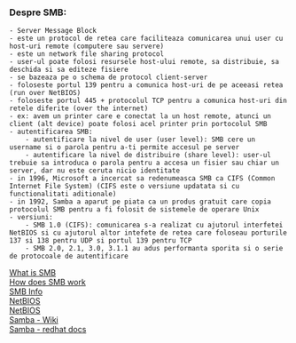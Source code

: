 ### Despre SMB:
    - Server Message Block
    - este un protocol de retea care faciliteaza comunicarea unui user cu host-uri remote (computere sau servere)
    - este un network file sharing protocol
    - user-ul poate folosi resursele host-ului remote, sa distribuie, sa deschida si sa editeze fisiere
    - se bazeaza pe o schema de protocol client-server
    - foloseste portul 139 pentru a comunica host-uri de pe aceeasi retea (run over NetBIOS)
    - foloseste portul 445 + protocolul TCP pentru a comunica host-uri din retele diferite (over the internet)
    - ex: avem un printer care e conectat la un host remote, atunci un client (alt device) poate folosi acel printer prin portocolul SMB
    - autentificarea SMB:
        - autentificare la nivel de user (user level): SMB cere un username si o parola pentru a-ti permite accesul pe server
        - autentificare la nivel de distribuire (share level): user-ul trebuie sa introduca o parola pentru a accesa un fisier sau chiar un server, dar nu este ceruta nicio identitate
    - in 1996, Microsoft a incercat sa redenumeasca SMB ca CIFS (Common Internet File System) (CIFS este o versiune updatata si cu functionalitati aditionale)
    - in 1992, Samba a aparut pe piata ca un produs gratuit care copia protocolul SMB pentru a fi folosit de sistemele de operare Unix
    - versiuni:
        - SMB 1.0 (CIFS): comunicarea s-a realizat cu ajutorul interfetei NetBIOS si cu ajutorul altor intefete de retea care foloseau porturile 137 si 138 pentru UDP si portul 139 pentru TCP
        - SMB 2.0, 2.1, 3.0, 3.1.1 au adus performanta sporita si o serie de protocoale de autentificare
    
   [What is SMB](https://mac.eltima.com/what-is-smb.html)  
   [How does SMB work](https://nordvpn.com/ro/blog/what-is-smb/)  
   [SMB Info](https://www.educba.com/what-is-smb/)  
   [NetBIOS](https://www.lifewire.com/netbios-software-protocol-818229)  
   [NetBIOS](https://miloserdov.org/?p=4261)  
   [Samba - Wiki](https://ro.wikipedia.org/wiki/Samba_(software))  
   [Samba - redhat docs](https://web.mit.edu/rhel-doc/5/RHEL-5-manual/Deployment_Guide-en-US/ch-samba.html)  
